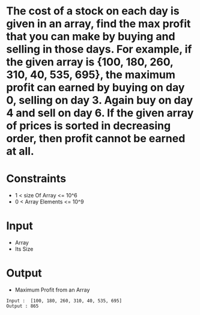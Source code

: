 # The cost of a stock on each day is given in an array, find the max profit that you can make by buying and selling in those days. For example, if the given array is {100, 180, 260, 310, 40, 535, 695}, the maximum profit can earned by buying on day 0, selling on day 3. Again buy on day 4 and sell on day 6. If the given array of prices is sorted in decreasing order, then profit cannot be earned at all.

# Constraints
-  1 < size Of Array <= 10^6
-  0 < Array Elements <= 10^9

# Input
- Array
- Its Size

# Output
- Maximum Profit from an Array

```
Input :  [100, 180, 260, 310, 40, 535, 695]
Output : 865

```

